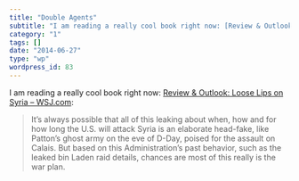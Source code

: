 ```yaml
---
title: "Double Agents"
subtitle: "I am reading a really cool book right now: [Review & Outlook: Loose Lips on Syria – WSJ.com](http://..."
category: "1"
tags: []
date: "2014-06-27"
type: "wp"
wordpress_id: 83
---
```

I am reading a really cool book right now: [Review & Outlook: Loose Lips on Syria – WSJ.com](http://online.wsj.com/article/SB10001424127887324591204579039011328308776.html?mod=rss_opinion_main&utm_source=feedburner&utm_medium=feed&utm_campaign=Feed%3A+wsj%2Fxml%2Frss%2F3_7041+%28WSJ.com%3A+Opinion%29&utm_content=My+Yahoo):

> It’s always possible that all of this leaking about when, how and for how long the U.S. will attack Syria is an elaborate head-fake, like Patton’s ghost army on the eve of D-Day, poised for the assault on Calais. But based on this Administration’s past behavior, such as the leaked bin Laden raid details, chances are most of this really is the war plan.